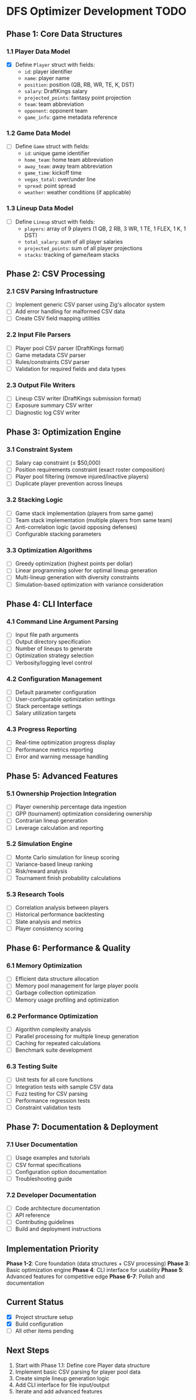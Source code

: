 # DFS Optimizer Development TODO

## Phase 1: Core Data Structures

### 1.1 Player Data Model
- [x] Define `Player` struct with fields:
  - `id`: player identifier
  - `name`: player name
  - `position`: position (QB, RB, WR, TE, K, DST)
  - `salary`: DraftKings salary
  - `projected_points`: fantasy point projection
  - `team`: team abbreviation
  - `opponent`: opponent team
  - `game_info`: game metadata reference

### 1.2 Game Data Model
- [ ] Define `Game` struct with fields:
  - `id`: unique game identifier
  - `home_team`: home team abbreviation
  - `away_team`: away team abbreviation
  - `game_time`: kickoff time
  - `vegas_total`: over/under line
  - `spread`: point spread
  - `weather`: weather conditions (if applicable)

### 1.3 Lineup Data Model
- [ ] Define `Lineup` struct with fields:
  - `players`: array of 9 players (1 QB, 2 RB, 3 WR, 1 TE, 1 FLEX, 1 K, 1 DST)
  - `total_salary`: sum of all player salaries
  - `projected_points`: sum of all player projections
  - `stacks`: tracking of game/team stacks

## Phase 2: CSV Processing

### 2.1 CSV Parsing Infrastructure
- [ ] Implement generic CSV parser using Zig's allocator system
- [ ] Add error handling for malformed CSV data
- [ ] Create CSV field mapping utilities

### 2.2 Input File Parsers
- [ ] Player pool CSV parser (DraftKings format)
- [ ] Game metadata CSV parser
- [ ] Rules/constraints CSV parser
- [ ] Validation for required fields and data types

### 2.3 Output File Writers
- [ ] Lineup CSV writer (DraftKings submission format)
- [ ] Exposure summary CSV writer
- [ ] Diagnostic log CSV writer

## Phase 3: Optimization Engine

### 3.1 Constraint System
- [ ] Salary cap constraint (≤ $50,000)
- [ ] Position requirements constraint (exact roster composition)
- [ ] Player pool filtering (remove injured/inactive players)
- [ ] Duplicate player prevention across lineups

### 3.2 Stacking Logic
- [ ] Game stack implementation (players from same game)
- [ ] Team stack implementation (multiple players from same team)
- [ ] Anti-correlation logic (avoid opposing defenses)
- [ ] Configurable stacking parameters

### 3.3 Optimization Algorithms
- [ ] Greedy optimization (highest points per dollar)
- [ ] Linear programming solver for optimal lineup generation
- [ ] Multi-lineup generation with diversity constraints
- [ ] Simulation-based optimization with variance consideration

## Phase 4: CLI Interface

### 4.1 Command Line Argument Parsing
- [ ] Input file path arguments
- [ ] Output directory specification
- [ ] Number of lineups to generate
- [ ] Optimization strategy selection
- [ ] Verbosity/logging level control

### 4.2 Configuration Management
- [ ] Default parameter configuration
- [ ] User-configurable optimization settings
- [ ] Stack percentage settings
- [ ] Salary utilization targets

### 4.3 Progress Reporting
- [ ] Real-time optimization progress display
- [ ] Performance metrics reporting
- [ ] Error and warning message handling

## Phase 5: Advanced Features

### 5.1 Ownership Projection Integration
- [ ] Player ownership percentage data ingestion
- [ ] GPP (tournament) optimization considering ownership
- [ ] Contrarian lineup generation
- [ ] Leverage calculation and reporting

### 5.2 Simulation Engine
- [ ] Monte Carlo simulation for lineup scoring
- [ ] Variance-based lineup ranking
- [ ] Risk/reward analysis
- [ ] Tournament finish probability calculations

### 5.3 Research Tools
- [ ] Correlation analysis between players
- [ ] Historical performance backtesting
- [ ] Slate analysis and metrics
- [ ] Player consistency scoring

## Phase 6: Performance & Quality

### 6.1 Memory Optimization
- [ ] Efficient data structure allocation
- [ ] Memory pool management for large player pools
- [ ] Garbage collection optimization
- [ ] Memory usage profiling and optimization

### 6.2 Performance Optimization
- [ ] Algorithm complexity analysis
- [ ] Parallel processing for multiple lineup generation
- [ ] Caching for repeated calculations
- [ ] Benchmark suite development

### 6.3 Testing Suite
- [ ] Unit tests for all core functions
- [ ] Integration tests with sample CSV data
- [ ] Fuzz testing for CSV parsing
- [ ] Performance regression tests
- [ ] Constraint validation tests

## Phase 7: Documentation & Deployment

### 7.1 User Documentation
- [ ] Usage examples and tutorials
- [ ] CSV format specifications
- [ ] Configuration option documentation
- [ ] Troubleshooting guide

### 7.2 Developer Documentation
- [ ] Code architecture documentation
- [ ] API reference
- [ ] Contributing guidelines
- [ ] Build and deployment instructions

## Implementation Priority

**Phase 1-2**: Core foundation (data structures + CSV processing)
**Phase 3**: Basic optimization engine
**Phase 4**: CLI interface for usability
**Phase 5**: Advanced features for competitive edge
**Phase 6-7**: Polish and documentation

## Current Status

- [x] Project structure setup
- [x] Build configuration
- [ ] All other items pending

## Next Steps

1. Start with Phase 1.1: Define core Player data structure
2. Implement basic CSV parsing for player pool data
3. Create simple lineup generation logic
4. Add CLI interface for file input/output
5. Iterate and add advanced features
